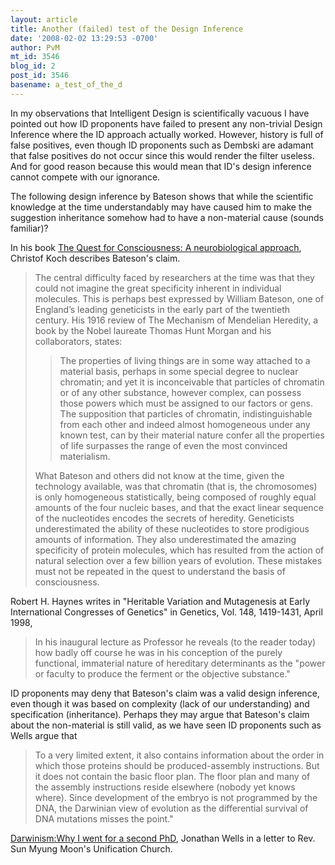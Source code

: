```yaml
---
layout: article
title: Another (failed) test of the Design Inference
date: '2008-02-02 13:29:53 -0700'
author: PvM
mt_id: 3546
blog_id: 2
post_id: 3546
basename: a_test_of_the_d
---
```

In my observations that Intelligent Design is scientifically vacuous I have pointed out how ID proponents have failed to present any non-trivial Design Inference where the ID approach actually worked. However, history is full of false positives, even though ID proponents such as Dembski are adamant that false positives do not occur since this would render the filter useless. And for good reason because this would mean that ID's design inference cannot compete with our ignorance. 

The following design inference by Bateson shows that while the scientific knowledge at the time understandably may have caused him to make the suggestion inheritance somehow had to have a non-material cause (sounds familiar)?

In his book [The Quest for Consciousness: A neurobiological approach](http://www.questforconsciousness.com/cont.html), Christof Koch describes Bateson's claim.

> The central difficulty faced by researchers at the time was that they could not imagine the great specificity inherent in individual molecules. This is perhaps best expressed by William Bateson, one of England’s leading geneticists in the early part of the twentieth century. His 1916 review of The Mechanism of Mendelian Heredity, a book by the Nobel laureate Thomas Hunt Morgan and his collaborators, states:
> 
> > The properties of living things are in some way attached to a material basis, perhaps in some special degree to nuclear chromatin; and yet it is inconceivable that particles of chromatin or of any other substance, however complex, can possess those powers which must be assigned to our factors or gens. The supposition that particles of chromatin, indistinguishable from each other and indeed almost homogeneous under any known test, can by their material nature confer all the properties of life surpasses the range of even the most convinced materialism.
> 
> What Bateson and others did not know at the time, given the technology available, was that chromatin (that is, the chromosomes) is only homogeneous statistically, being composed of roughly equal amounts of the four nucleic bases, and that the exact linear sequence of the nucleotides encodes the secrets of heredity. Geneticists underestimated the ability of these nucleotides to store prodigious amounts of information. They also underestimated the amazing specificity of protein molecules, which has resulted from the action of natural selection over a few billion years of evolution. These mistakes must not be repeated in the quest to understand the basis of consciousness.

Robert H. Haynes writes in "Heritable Variation and Mutagenesis at Early International Congresses of Genetics" in Genetics, Vol. 148, 1419-1431, April 1998,

> In his inaugural lecture as Professor he reveals (to the reader today) how badly off course he was in his conception of the purely functional, immaterial nature of hereditary determinants as the "power or faculty to produce the ferment or the objective substance." 

ID proponents may deny that Bateson's claim was a valid design inference, even though it was based on complexity (lack of our understanding) and specification (inheritance). Perhaps they may argue that Bateson's claim about the non-material is still valid, as we have seen ID proponents such as Wells argue that

> To a very limited extent, it also contains information about the order in which those proteins should be produced-assembly instructions. But it does not contain the basic floor plan. The floor plan and many of the assembly instructions reside elsewhere (nobody yet knows where). Since development of the embryo is not programmed by the DNA, the Darwinian view of evolution as the differential survival of DNA mutations misses the point."

[Darwinism:Why I went for a second PhD](http://www.tparents.org/Library/Unification/Talks/Wells/DARWIN.htm), Jonathan Wells in a letter to Rev. Sun Myung Moon's Unification Church.
